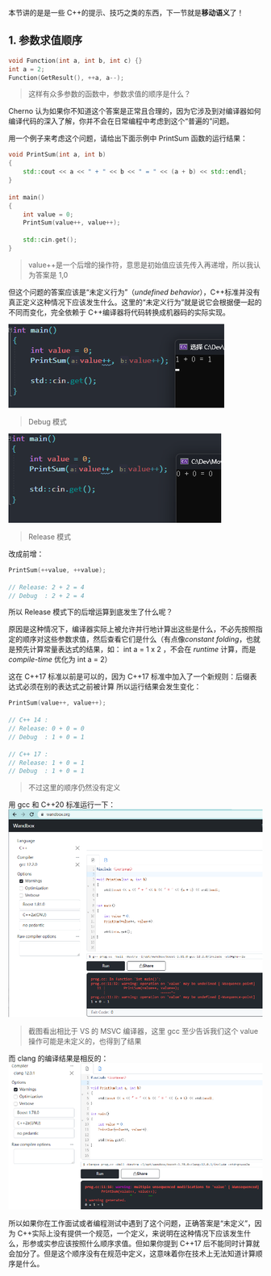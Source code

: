 本节讲的是是一些 C++的提示、技巧之类的东西，下一节就是**移动语义**了！

## 1. 参数求值顺序

```cpp
void Function(int a, int b, int c) {}
int a = 2;
Function(GetResult(), ++a, a--);
```

> 这样有众多参数的函数中，参数求值的顺序是什么？

Cherno 认为如果你不知道这个答案是正常且合理的，因为它涉及到对编译器如何编译代码的深入了解，你并不会在日常编程中考虑到这个“普遍的”问题。

用一个例子来考虑这个问题，请给出下面示例中 PrintSum 函数的运行结果：

```cpp
void PrintSum(int a, int b)
{
	std::cout << a << " + " << b << " = " << (a + b) << std::endl;
}

int main()
{
	int value = 0;
	PrintSum(value++, value++);

	std::cin.get();
}
```

> value++是一个后增的操作符，意思是初始值应该先传入再递增，所以我认为答案是 1,0

但这个问题的答案应该是“未定义行为”（_undefined behavior_），C++标准并没有真正定义这种情况下应该发生什么。这里的“未定义行为”就是说它会根据便一起的不同而变化，完全依赖于 C++编译器将代码转换成机器码的实际实现。

![](./storage%20bag/Pasted%20image%2020230811172357.png)

> Debug 模式

![](./storage%20bag/Pasted%20image%2020230811172459.png)

> Release 模式

改成前增：

```cpp
PrintSum(++value, ++value);

// Release: 2 + 2 = 4
// Debug  : 2 + 2 = 4
```

所以 Release 模式下的后增运算到底发生了什么呢？

原因是这种情况下，编译器实际上被允许并行地计算出这些是什么，不必先按照指定的顺序对这些参数求值，然后查看它们是什么（有点像*constant folding*，也就是预先计算常量表达式的结果，如： int a = 1 x 2 ，不会在 _runtime_ 计算，而是*compile-time* 优化为 int a = 2）

这在 C++17 标准以前是可以的，因为 C++17 标准中加入了一个新规则：后缀表达式必须在别的表达式之前被计算
所以运行结果会发生变化：

```cpp
PrintSum(value++, value++);

// C++ 14 :
// Release: 0 + 0 = 0
// Debug  : 1 + 0 = 1

// C++ 17 :
// Release: 1 + 0 = 1
// Debug  : 1 + 0 = 1
```

> 不过这里的顺序仍然没有定义

用 gcc 和 C++20 标准运行一下：
![](./storage%20bag/Pasted%20image%2020230811180844.png)

> 截图看出相比于 VS 的 MSVC 编译器，这里 gcc 至少告诉我们这个 value 操作可能是未定义的，也得到了结果

而 clang 的编译结果是相反的：
![](./storage%20bag/Pasted%20image%2020230811181151.png)

所以如果你在工作面试或者编程测试中遇到了这个问题，正确答案是“未定义”，因为 C++实际上没有提供一个规范，一个定义，来说明在这种情况下应该发生什么，形参或实参应该按照什么顺序求值。但如果你提到 C++17 后不能同时计算就会加分了。但是这个顺序没有在规范中定义，这意味着你在技术上无法知道计算顺序是什么。
